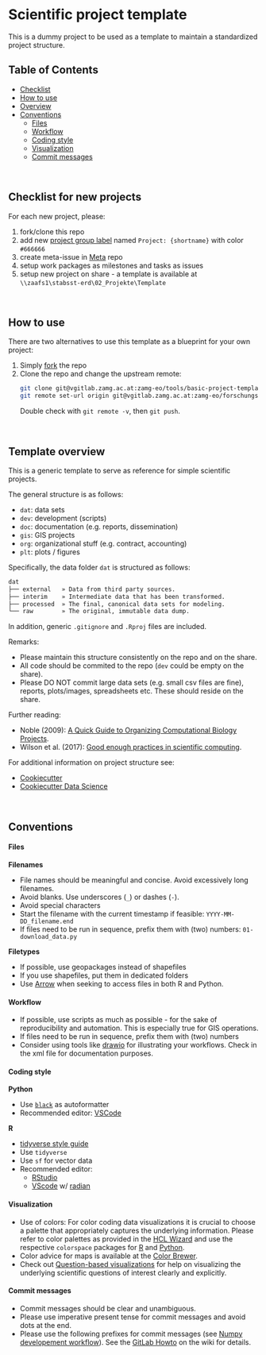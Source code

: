 # Scientific project template

This is a dummy project to be used as a template to maintain a standardized project structure.


## Table of Contents
- [Checklist](#checklist-for-new-projects)
- [How to use](#How-to-use)
- [Overview](#template-overview)
- [Conventions](#conventions)
    - [Files](#files)
    - [Workflow](#workflow)
    - [Coding style](#coding-style)
    - [Visualization](#visualization)
    - [Commit messages](#commit-messages)

&nbsp;


## Checklist for new projects

For each new project, please:
1. fork/clone this repo
1. add new [project group label](https://vgitlab.zamg.ac.at/groups/zamg-eo/-/labels) named `Project: {shortname}` with color `#666666`
1. create meta-issue in [Meta](https://vgitlab.zamg.ac.at/zamg-eo/meta/-/issues) repo 
1. setup work packages as milestones and tasks as issues
1. setup new project on share - a template is available at `\\zaafs1\stabsst-erd\02_Projekte\Template`


&nbsp;


## How to use
There are two alternatives to use this template as a blueprint for your own project:

1. Simply [fork](https://docs.gitlab.com/ee/user/project/repository/forking_workflow.html) the repo
2. Clone the repo and change the upstream remote:
   ```sh
   git clone git@vgitlab.zamg.ac.at:zamg-eo/tools/basic-project-template.git foobar
   git remote set-url origin git@vgitlab.zamg.ac.at:zamg-eo/forschungsprojekte/foobar.git
   ```
   Double check with `git remote -v`, then `git push`.


&nbsp;


## Template overview 
This is a generic template to serve as reference for simple scientific projects.

The general structure is as follows:
- `dat`: data sets
- `dev`: development (scripts)
- `doc`: documentation (e.g. reports, dissemination)
- `gis`: GIS projects
- `org`: organizational stuff (e.g. contract, accounting)
- `plt`: plots / figures

Specifically, the data folder `dat` is structured as follows:

```sh
dat
├── external   » Data from third party sources.
├── interim    » Intermediate data that has been transformed.
├── processed  » The final, canonical data sets for modeling.
└── raw        » The original, immutable data dump.
```

In addition, generic `.gitignore` and `.Rproj` files are included. 

Remarks:
- Please maintain this structure consistently on the repo and on the share.
- All code should be commited to the repo (`dev` could be empty on the share).
- Please DO NOT commit large data sets (e.g. small csv files are fine), reports, plots/images, spreadsheets etc. These should reside on the share.


Further reading:
- Noble (2009): [A Quick Guide to Organizing Computational Biology Projects](https://doi.org/10.1371/journal.pcbi.1005510).
- Wilson et al. (2017): [Good enough practices in scientific computing](https://doi.org/10.1371/journal.pcbi.1000424).

For additional information on project structure see:
- [Cookiecutter](https://github.com/cookiecutter/cookiecutter)
- [Cookiecutter Data Science](https://drivendata.github.io/cookiecutter-data-science/)


&nbsp;


## Conventions

#### Files

**Filenames**
- File names should be meaningful and concise. Avoid excessively long filenames.
- Avoid blanks. Use underscores (`_`) or dashes (`-`).
- Avoid special characters
- Start the filename with the current timestamp if feasible: `YYYY-MM-DD_filename.end`
- If files need to be run in sequence, prefix them with (two) numbers: `01-download_data.py`  

**Filetypes**
- If possible, use geopackages instead of shapefiles
- If you use shapefiles, put them in dedicated folders
- Use [Arrow](https://arrow.apache.org/docs/) when seeking to access files in both R and Python.


#### Workflow
- If possible, use scripts as much as possible - for the sake of reproducibility and automation. This is especially true for GIS operations.
- If files need to be run in sequence, prefix them with (two) numbers
- Consider using tools like [drawio](https://app.diagrams.net/) for illustrating your workflows. Check in the xml file for documentation purposes.


#### Coding style
**Python**
- Use [`black`](https://github.com/psf/black) as autoformatter
- Recommended editor: [VSCode](https://code.visualstudio.com/docs/python/python-tutorial)

**R**
- [tidyverse style guide](https://style.tidyverse.org/)
- Use `tidyverse`
- Use `sf` for vector data
- Recommended editor:
    - [RStudio](https://www.rstudio.com/)
    - [VScode](https://marketplace.visualstudio.com/items?itemName=Ikuyadeu.r) w/ [radian](https://github.com/randy3k/radian)


#### Visualization
- Use of colors: For color coding data visualizations it is crucial to choose a palette that appropriately captures the underlying information. Please refer to color palettes as provided in the [HCL Wizard](https://hclwizard.org/) and use the respective `colorspace`  packages for [R](http://colorspace.r-forge.r-project.org/) and [Python](https://python-colorspace.readthedocs.io/en/latest/).
- Color advice for maps is available at the [Color Brewer](https://colorbrewer2.org/).
- Check out [Question-based visualizations](https://graphicsprinciples.github.io/qbv.html) for help on visualizing the underlying scientific questions of interest clearly and explicitly.


#### Commit messages
- Commit messages should be clear and unambiguous.
- Please use imperative present tense for commit messages and avoid dots at the end.
- Please use the following prefixes for commit messages (see [Numpy developement workflow](http://docs.scipy.org/doc/numpy/dev/gitwash/development_workflow.html#writing-the-commit-message)). See the [GitLab Howto](https://vgitlab.zamg.ac.at/zamg-eo/meta/-/wikis/Setup/gitlab_howto#commit-message-conventions) on the wiki for details.
